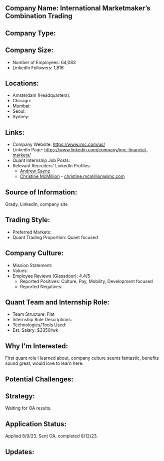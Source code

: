 ## Company Name: International Marketmaker’s Combination Trading

## Company Type:

## Company Size:
- Number of Employees: 64,083
- LinkedIn Followers: 1,816

## Locations:
- Amsterdam (Headquarters): 
- Chicago: 
- Mumbai: 
- Seoul: 
- Sydney: 

## Links:
- Company Website: https://www.imc.com/us/
- LinkedIn Page: https://www.linkedin.com/company/imc-financial-markets/
- Quant Internship Job Posts: 
- Relevant Recruiters' LinkedIn Profiles: 
  - [Andrew Saenz](https://www.linkedin.com/in/andrew-l-saenz-07a3784a/)
  - [Christine McMillion](https://www.linkedin.com/in/christinemcmillion/) - christine.mcmillion@imc.com

## Source of Information:
Grady, LinkedIn, company site

## Trading Style:
- Preferred Markets: 
- Quant Trading Proportion: Quant focused

## Company Culture:
- Mission Statement: 
- Values: 
- Employee Reviews (Glassdoor): 4.4/5
  - Reported Positives: Culture, Pay, Mobility, Development focused
  - Reported Negatives: 

## Quant Team and Internship Role:
- Team Structure: Flat
- Internship Role Descriptions: 
- Technologies/Tools Used: 
- Est. Salary: $3350/wk

## Why I'm Interested:
First quant role I learned about, company culture seems fantastic, benefits sound great, would love to learn here.

## Potential Challenges: 

## Strategy:
Waiting for OA results.

## Application Status:
Applied 8/9/23. Sent OA, completed 8/12/23.

## Updates:
